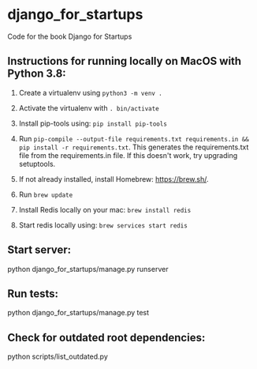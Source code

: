 # django_for_startups
Code for the book Django for Startups

## Instructions for running locally on MacOS with Python 3.8:

1. Create a virtualenv using `python3 -m venv .`

2. Activate the virtualenv with `. bin/activate`

3. Install pip-tools using: `pip install pip-tools`

4. Run `pip-compile --output-file requirements.txt requirements.in && pip install -r requirements.txt`. This generates the requirements.txt file from the requirements.in file. If this doesn't work, try upgrading setuptools.

5. If not already installed, install Homebrew: https://brew.sh/.

6. Run `brew update`

7. Install Redis locally on your mac: `brew install redis`

8. Start redis locally using: `brew services start redis`

## Start server:
python django_for_startups/manage.py runserver

## Run tests:
python django_for_startups/manage.py test

## Check for outdated root dependencies:
python scripts/list_outdated.py
